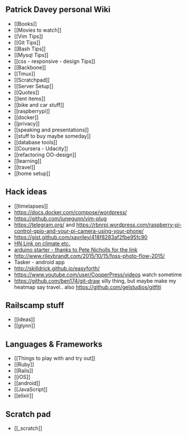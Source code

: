 ## Patrick Davey personal Wiki

* [[Books]]
* [[Movies to watch]]
* [[Vim Tips]]
* [[Git Tips]]
* [[Bash Tips]]
* [[Mysql Tips]]
* [[css - responsive - design Tips]]
* [[Backbone]]
* [[Tmux]]
* [[Scratchpad]]
* [[Server Setup]]
* [[Quotes]]
* [[lent items]]
* [[bike and car stuff]]
* [[raspberrypi]]
* [[docker]]
* [[privacy]]
* [[speaking and presentations]]
* [[stuff to buy maybe someday]]
* [[database tools]]
* [[Coursera - Udacity]]
* [[refactoring OO-design]]
* [[learning]]
* [[travel]]
* [[home setup]]

## Hack ideas
* [[timelapses]]
* https://docs.docker.com/compose/wordpress/
* https://github.com/junegunn/vim-plug
* https://telegram.org/ and https://rbnrpi.wordpress.com/raspberry-pi-control-gpio-and-your-pi-camera-using-your-phone/
* https://gist.github.com/xavriley/418f8283af2fbe95fc90
* [HN Link on climate etc.](https://news.ycombinator.com/item?id=10622615)
* [arduino starter - thanks to Pete Nicholls for the link](https://gist.github.com/Aupajo/501c719de8647320ebe2)
* http://www.rileybrandt.com/2015/10/15/foss-photo-flow-2015/
* Tasker - android app
* http://skilldrick.github.io/easyforth/
* https://www.youtube.com/user/CooperPress/videos watch sometime
* https://github.com/ben174/git-draw silly thing, but maybe make my heatmap say travel.. also https://github.com/gelstudios/gitfiti

## Railscamp stuff
* [[ideas]]
* [[glynn]]

## Languages & Frameworks
* [[Things to play with and try out]]
* [[Ruby]]
* [[Rails]]
* [[iOS]]
* [[android]]
* [[JavaScript]]
* [[elixir]]

## Scratch pad
* [[_scratch]]
